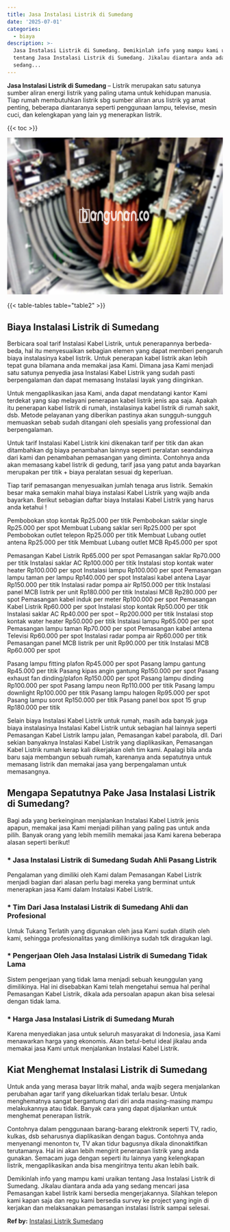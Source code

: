 ```yaml
---
title: Jasa Instalasi Listrik di Sumedang
date: '2025-07-01'
categories:
  - biaya
description: >-
  Jasa Instalasi Listrik di Sumedang. Demikinlah info yang mampu kami uraikan
  tentang Jasa Instalasi Listrik di Sumedang. Jikalau diantara anda ada yang
  sedang...
---
```


**Jasa Instalasi Listrik di Sumedang** – Listrik merupakan satu satunya sumber aliran energi listrik yang paling utama untuk kehidupan manusia. Tiap rumah membutuhkan listrik sbg sumber aliran arus listrik yg amat penting, beberapa diantaranya seperti penggunaan lampu, televise, mesin cuci, dan kelengkapan yang lain yg menerapkan listrik.

{{< toc >}}

![Jasa Instalasi Listrik di Sumedang](/images/instalasi-listrik-murah21.png)

{{< table-tables table="table2" >}}

## Biaya Instalasi Listrik di Sumedang

Berbicara soal tarif Instalasi Kabel Listrik, untuk penerapannya berbeda-beda, hal itu menyesuaikan sebagian elemen yang dapat memberi pengaruh biaya instalasinya kabel listrik. Untuk penerapan kabel listrik akan lebih tepat guna bilamana anda memakai jasa Kami. Dimana jasa Kami menjadi satu satunya penyedia jasa Instalasi Kabel Listrik yang sudah pasti berpengalaman dan dapat memasang Instalasi layak yang diinginkan.

Untuk mengaplikasikan jasa Kami, anda dapat mendatangi kantor Kami terdekat yang siap melayani penerapan kabel listrik jenis apa saja. Apakah itu penerapan kabel listrik di rumah, instalasinya kabel listrik di rumah sakit, dsb. Metode pelayanan yang diberikan pastinya akan sungguh-sungguh memuaskan sebab sudah ditangani oleh spesialis yang professional dan berpengalaman.

Untuk tarif Instalasi Kabel Listrik kini dikenakan tarif per titik dan akan ditambahkan dg biaya penambahan lainnya seperti peralatan seandainya dari kami dan penambahan pemasangan yang diminta. Contohnya anda akan memasang kabel listrik di gedung, tarif jasa yang patut anda bayarkan merupakan per titik + biaya peralatan sesuai dg keperluan.

Tiap tarif pemasangan menyesuaikan jumlah tenaga arus listrik. Semakin besar maka semakin mahal biaya instalasi Kabel Listrik yang wajib anda bayarkan. Berikut sebagian daftar biaya Instalasi Kabel Listrik yang harus anda ketahui !

Pembobokan stop kontak Rp25.000 per titik Pembobokan saklar single Rp25.000 per spot Membuat Lubang saklar seri Rp25.000 per spot Pembobokan outlet telepon Rp25.000 per titik Membuat Lubang outlet antena Rp25.000 per titik Membuat Lubang outlet MCB Rp45.000 per spot

Pemasangan Kabel Listrik Rp65.000 per spot Pemasangan saklar Rp70.000 per titik Instalasi saklar AC Rp100.000 per titik Instalasi stop kontak water heater Rp100.000 per spot Instalasi lampu Rp100.000 per spot Pemasangan lampu taman per lampu Rp140.000 per spot Instalasi kabel antena Layar Rp150.000 per titik Instalasi radar pompa air Rp150.000 per titik Instalasi panel MCB listrik per unit Rp180.000 per titik Instalasi MCB Rp280.000 per spot Pemasangan kabel induk per meter Rp100.000 per spot Pemasangan Kabel Listrik Rp60.000 per spot Instalasi stop kontak Rp50.000 per titik Instalasi saklar AC Rp40.000 per spot – Rp200.000 per titik Instalasi stop kontak water heater Rp50.000 per titik Instalasi lampu Rp65.000 per spot Pemasangan lampu taman Rp70.000 per spot Pemasangan kabel antena Televisi Rp60.000 per spot Instalasi radar pompa air Rp60.000 per titik Pemasangan panel MCB listrik per unit Rp90.000 per titik Instalasi MCB Rp60.000 per spot

Pasang lampu fitting plafon Rp45.000 per spot Pasang lampu gantung Rp45.000 per titik Pasang kipas angin gantung Rp150.000 per spot Pasang exhaust fan dinding/plafon Rp150.000 per spot Pasang lampu dinding Rp100.000 per spot Pasang lampu neon Rp110.000 per titik Pasang lampu downlight Rp100.000 per titik Pasang lampu halogen Rp95.000 per spot Pasang lampu sorot Rp150.000 per titik Pasang panel box spot 15 grup Rp180.000 per titik

Selain biaya Instalasi Kabel Listrik untuk rumah, masih ada banyak juga biaya instalasinya Instalasi Kabel Listrik untuk sebagian hal lainnya seperti Pemasangan Kabel Listrik lampu jalan, Pemasangan kabel parabola, dll. Dari sekian banyaknya Instalasi Kabel Listrik yang diaplikasikan, Pemasangan Kabel Listrik rumah kerap kali dikerjakan oleh tim kami. Apalagi bila anda baru saja membangun sebuah rumah, karenanya anda sepatutnya untuk memasang listrik dan memakai jasa yang berpengalaman untuk memasangnya.

## Mengapa Sepatutnya Pake Jasa Instalasi Listrik di Sumedang?

Bagi ada yang berkeinginan menjalankan Instalasi Kabel Listrik jenis apapun, memakai jasa Kami menjadi pilihan yang paling pas untuk anda pilih. Banyak orang yang lebih memilih memakai jasa Kami karena beberapa alasan seperti berikut!

### \* Jasa Instalasi Listrik di Sumedang Sudah Ahli Pasang Listrik

Pengalaman yang dimiliki oleh Kami dalam Pemasangan Kabel Listrik menjadi bagian dari alasan perlu bagi mereka yang berminat untuk menerapkan jasa Kami dalam Instalasi Kabel Listrik.

### \* Tim Dari Jasa Instalasi Listrik di Sumedang Ahli dan Profesional

Untuk Tukang Terlatih yang digunakan oleh jasa Kami sudah dilatih oleh kami, sehingga profesionalitas yang dimilikinya sudah tdk diragukan lagi.

### \* Pengerjaan Oleh Jasa Instalasi Listrik di Sumedang Tidak Lama

Sistem pengerjaan yang tidak lama menjadi sebuah keunggulan yang dimilikinya. Hal ini disebabkan Kami telah mengetahui semua hal perihal Pemasangan Kabel Listrik, dikala ada persoalan apapun akan bisa selesai dengan tidak lama.

### \* Harga Jasa Instalasi Listrik di Sumedang Murah

Karena menyediakan jasa untuk seluruh masyarakat di Indonesia, jasa Kami menawarkan harga yang ekonomis. Akan betul-betul ideal jikalau anda memakai jasa Kami untuk menjalankan Instalasi Kabel Listrik.

## Kiat Menghemat Instalasi Listrik di Sumedang


Untuk anda yang merasa bayar litrik mahal, anda wajib segera menjalankan perubahan agar tarif yang dikeluarkan tidak terlalu besar. Untuk menghematnya sangat bergantung dari diri anda masing-masing mampu melakukannya atau tidak. Banyak cara yang dapat dijalankan untuk menghemat penerapan listrik.

Contohnya dalam penggunaan barang-barang elektronik seperti TV, radio, kulkas, dsb seharusnya diaplikasikan dengan bagus. Contohnya anda menyenangi menonton tv, TV akan tidur bagusnya dikala dinonaktifkan terutamanya. Hal ini akan lebih mengirit penerapan listrik yang anda gunakan. Semacam juga dengan seperti itu lainnya yang kelengkapan listrik, mengaplikasikan anda bisa mengiritnya tentu akan lebih baik.

Demikinlah info yang mampu kami uraikan tentang Jasa Instalasi Listrik di Sumedang. Jikalau diantara anda ada yang sedang mencari jasa Pemasangan kabel listrik kami bersedia mengerjakannya. Silahkan telepon kami kapan saja dan regu kami bersedia survey ke project yang ingin di kerjakan dan melaksanakan pemasangan instalasi listrik sampai selesai.

**Ref by:** [Instalasi Listrik Sumedang](https://id.wikipedia.org/wiki/Instalasi)
